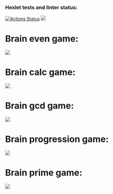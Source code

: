 ### Hexlet tests and linter status:
[![Actions Status](https://github.com/tulolo287/python-project-49/actions/workflows/hexlet-check.yml/badge.svg)](https://github.com/tulolo287/python-project-49/actions)
<a href="https://codeclimate.com/github/tulolo287/python-project-49/maintainability"><img src="https://api.codeclimate.com/v1/badges/4ba383992edefe6154da/maintainability" /></a>
# Brain even game:
<a href="https://asciinema.org/a/93llf85zMq6orj5hCcu7Ir3Pa" target="_blank"><img src="https://asciinema.org/a/93llf85zMq6orj5hCcu7Ir3Pa.svg" /></a>
# Brain calc game:
<a href="https://asciinema.org/a/6lfESlvnHR2BnSnN5QC1Utauf" target="_blank"><img src="https://asciinema.org/a/6lfESlvnHR2BnSnN5QC1Utauf.svg" /></a>
# Brain gcd game:
<a href="https://asciinema.org/a/yiDNdqihFN19kgd1c6FWhH7V2" target="_blank"><img src="https://asciinema.org/a/yiDNdqihFN19kgd1c6FWhH7V2.svg" /></a>
# Brain progression game:
<a href="https://asciinema.org/a/mJhvK9yJGTKuCwevBeOOruF32" target="_blank"><img src="https://asciinema.org/a/mJhvK9yJGTKuCwevBeOOruF32.svg" /></a>
# Brain prime game:
<a href="https://asciinema.org/a/dfIv6e3rMdskDQyKPT9acvqKM" target="_blank"><img src="https://asciinema.org/a/dfIv6e3rMdskDQyKPT9acvqKM.svg" /></a>
